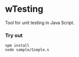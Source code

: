 # wTesting

Tool for unit testing in Java Script.

### Try out

```
npm install
node sample/Simple.s
```







